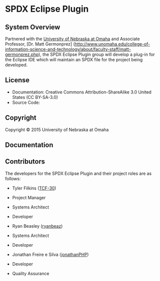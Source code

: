 SPDX Eclipse Plugin
===================

System Overview
---------------

Partnered with the [University of Nebraska at Omaha](http://www.unomaha.edu/) and Associate Professor, [Dr. Matt Germonprez] (http://www.unomaha.edu/college-of-information-science-and-technology/about/faculty-staff/matt-germonprez.php), the SPDX Eclipse Plugin group will develop a plug-in for the Eclipse IDE which will maintain an SPDX file for the project being developed.  

License
-------
 - Documentation: Creative Commons Attribution-ShareAlike 3.0 United States (CC BY-SA-3.0)
 - Source Code: 

Copyright
---------

Copyright © 2015 University of Nebraska at Omaha

Documentation
---------------------

Contributors
------------

The developers for the SPDX Eclipse Plugin and their project roles are as follows:

- Tyler Filkins ([TCF-30](https://github.com/TCF-30))
 - Project Manager
 - Systems Architect
 - Developer

- Ryan Beasley ([ryanbeaz](https://github.com/ryanbeaz)) 
 - Systems Architect
 - Developer

- Jonathan Freire e Silva ([jonathanPHP](https://github.com/jonathanPHP))
 - Developer
 - Quality Assurance
